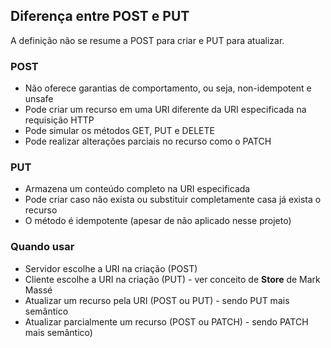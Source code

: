 ## Diferença entre POST e PUT

A definição não se resume a POST para criar e PUT para atualizar.

### POST

- Não oferece garantias de comportamento, ou seja, non-idempotent e unsafe
- Pode criar um recurso em uma URI diferente da URI especificada na requisição HTTP
- Pode simular os métodos GET, PUT e DELETE
- Pode realizar alterações parciais no recurso como o PATCH

### PUT

- Armazena um conteúdo completo na URI especificada
- Pode criar caso não exista ou substituir completamente casa já exista o recurso
- O método é idempotente (apesar de não aplicado nesse projeto)

### Quando usar

- Servidor escolhe a URI na criação (POST)
- Cliente escolhe a URI na criação (PUT) - ver conceito de **Store** de Mark Massé
- Atualizar um recurso pela URI (POST ou PUT) - sendo PUT mais semântico
- Atualizar parcialmente um recurso (POST ou PATCH) - sendo PATCH mais semântico)

